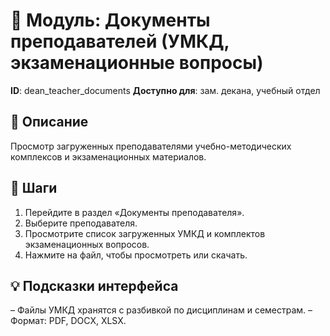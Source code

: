 # 📘 Модуль: Документы преподавателей (УМКД, экзаменационные вопросы)
**ID**: dean_teacher_documents
**Доступно для**: зам. декана, учебный отдел

## 📝 Описание
Просмотр загруженных преподавателями учебно-методических комплексов и экзаменационных материалов.

## 🩜 Шаги
1. Перейдите в раздел «Документы преподавателя».
2. Выберите преподавателя.
3. Просмотрите список загруженных УМКД и комплектов экзаменационных вопросов.
4. Нажмите на файл, чтобы просмотреть или скачать.

## 💡 Подсказки интерфейса
– Файлы УМКД хранятся с разбивкой по дисциплинам и семестрам.
– Формат: PDF, DOCX, XLSX.
